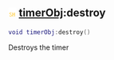 ## ![shared](../../.gitbook/assets/shared.png) [timerObj](timerobj):destroy

```lua
void timerObj:destroy()
```

Destroys the timer
